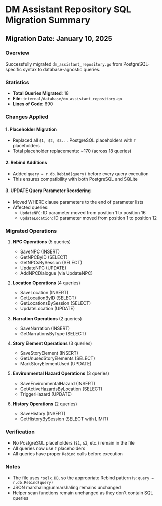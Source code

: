 # DM Assistant Repository SQL Migration Summary

## Migration Date: January 10, 2025

### Overview
Successfully migrated `dm_assistant_repository.go` from PostgreSQL-specific syntax to database-agnostic queries.

### Statistics
- **Total Queries Migrated**: 18
- **File**: `internal/database/dm_assistant_repository.go`
- **Lines of Code**: 690

### Changes Applied

#### 1. Placeholder Migration
- Replaced all `$1, $2, $3...` PostgreSQL placeholders with `?` placeholders
- Total placeholder replacements: ~170 (across 18 queries)

#### 2. Rebind Additions
- Added `query = r.db.Rebind(query)` before every query execution
- This ensures compatibility with both PostgreSQL and SQLite

#### 3. UPDATE Query Parameter Reordering
- Moved WHERE clause parameters to the end of parameter lists
- Affected queries:
  - `UpdateNPC`: ID parameter moved from position 1 to position 16
  - `UpdateLocation`: ID parameter moved from position 1 to position 12

### Migrated Operations

1. **NPC Operations** (5 queries)
   - SaveNPC (INSERT)
   - GetNPCByID (SELECT)
   - GetNPCsBySession (SELECT)
   - UpdateNPC (UPDATE)
   - AddNPCDialogue (via UpdateNPC)

2. **Location Operations** (4 queries)
   - SaveLocation (INSERT)
   - GetLocationByID (SELECT)
   - GetLocationsBySession (SELECT)
   - UpdateLocation (UPDATE)

3. **Narration Operations** (2 queries)
   - SaveNarration (INSERT)
   - GetNarrationsByType (SELECT)

4. **Story Element Operations** (3 queries)
   - SaveStoryElement (INSERT)
   - GetUnusedStoryElements (SELECT)
   - MarkStoryElementUsed (UPDATE)

5. **Environmental Hazard Operations** (3 queries)
   - SaveEnvironmentalHazard (INSERT)
   - GetActiveHazardsByLocation (SELECT)
   - TriggerHazard (UPDATE)

6. **History Operations** (2 queries)
   - SaveHistory (INSERT)
   - GetHistoryBySession (SELECT with LIMIT)

### Verification
- No PostgreSQL placeholders (`$1`, `$2`, etc.) remain in the file
- All queries now use `?` placeholders
- All queries have proper `Rebind` calls before execution

### Notes
- The file uses `*sqlx.DB`, so the appropriate Rebind pattern is: `query = r.db.Rebind(query)`
- JSON marshaling/unmarshaling remains unchanged
- Helper scan functions remain unchanged as they don't contain SQL queries